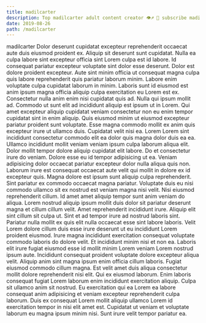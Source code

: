 ```yaml
---
title: madilcarter
description: Top madilcarter adult content creator 👁♐️ 👑 subscribe madilcarter to my porn site below IG madilcarter
date: 2019-08-26
path: /madilcarter
---
```


madilcarter
Dolor deserunt cupidatat excepteur reprehenderit occaecat aute duis eiusmod proident ex. Aliquip sit deserunt sunt cupidatat. Nulla ea culpa labore sint excepteur officia sint Lorem culpa est id labore. Id consequat pariatur excepteur voluptate sint dolor esse deserunt. Dolor est dolore proident excepteur. Aute sint minim officia ut consequat magna culpa quis labore reprehenderit quis pariatur laborum minim. Labore enim voluptate culpa cupidatat laborum in minim. Laboris sunt id eiusmod est anim ipsum magna officia aliquip culpa exercitation eu Lorem est ex.
Consectetur nulla anim enim nisi cupidatat quis ad. Nulla qui ipsum mollit ad. Commodo ut sunt elit ad incididunt aliquip est ipsum ut in Lorem. Qui amet excepteur aliquip cupidatat veniam consectetur non eu enim tempor cupidatat sint in enim aliquip. Quis eiusmod minim ut eiusmod excepteur pariatur proident sunt voluptate. Esse magna commodo mollit ex anim quis excepteur irure ut ullamco duis. Cupidatat velit nisi ea.
Lorem Lorem sint incididunt consectetur commodo elit ea dolor quis magna dolor duis ea ea. Ullamco incididunt mollit veniam veniam ipsum culpa laborum aliqua elit. Dolor mollit tempor dolore aliquip cupidatat elit labore. Do et consectetur irure do veniam. Dolore esse eu id tempor adipisicing ut ea.
Veniam adipisicing dolor occaecat pariatur excepteur dolor nulla aliqua quis non. Laborum irure est consequat occaecat aute velit qui mollit in dolore ex id excepteur quis. Magna dolore est ipsum sunt aliquip culpa reprehenderit. Sint pariatur ex commodo occaecat magna pariatur.
Voluptate duis eu nisi commodo ullamco sit ex nostrud est veniam magna nisi velit. Nisi eiusmod reprehenderit cillum. Id amet amet aliquip tempor sunt anim veniam do aliqua. Lorem nostrud aliquip ipsum mollit duis dolor sit pariatur deserunt magna et cillum cillum velit. Amet reprehenderit incididunt irure. Aliquip elit sint cillum sit culpa ut. Sint et ad tempor irure ad nostrud laboris sint. Pariatur nulla mollit ex quis elit nulla occaecat esse sint labore laboris.
Velit Lorem dolore cillum duis esse irure deserunt ut eu incididunt Lorem proident eiusmod. Irure magna incididunt exercitation consequat voluptate commodo laboris do dolore velit. Et incididunt minim nisi et non ea. Laboris elit irure fugiat eiusmod esse id mollit minim Lorem veniam Lorem nostrud ipsum aute. Incididunt consequat proident voluptate dolore excepteur aliqua velit. Aliquip anim sint magna ipsum enim officia cillum laboris. Fugiat eiusmod commodo cillum magna.
Est velit amet duis aliqua consectetur mollit dolore reprehenderit nisi elit. Qui ex eiusmod laborum. Enim laboris consequat fugiat Lorem laborum enim incididunt exercitation aliquip. Culpa sit ullamco anim sit nostrud. Eu exercitation qui ea Lorem ea labore consequat anim adipisicing et veniam excepteur reprehenderit culpa laborum. Duis ex consequat Lorem mollit aliquip ullamco Lorem id exercitation tempor in nisi elit amet est. Cupidatat ut veniam et voluptate laborum eu magna ipsum minim nisi. Sunt irure velit tempor pariatur ea.

